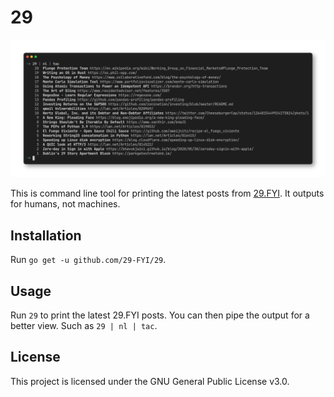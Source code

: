 # 29

![Output of `29 | nl | tac` command.](./misc/29-nl-tac.png)

This is command line tool for printing the latest posts from [29.FYI](https://29.fyi). It outputs for humans, not machines.

## Installation

Run `go get -u github.com/29-FYI/29`.

## Usage

Run `29` to print the latest 29.FYI posts.
You can then pipe the output for a better view.
Such as `29 | nl | tac`.

## License

This project is licensed under the GNU General Public License v3.0.
